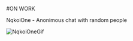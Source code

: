 #ON WORK

NqkoiOne - Anonimous chat with random people

![NqkoiOneGif](https://github.com/ArtemHorik/nqkoione/assets/98229092/23d78c7e-d621-45b0-87da-5026286f83f2)


